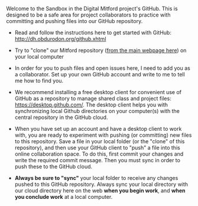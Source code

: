 Welcome to the Sandbox in the Digital Mitford project's GitHub. 
This is designed to be a safe area for project collaborators to practice with committing and pushing files into our GitHub repository. 

* Read and follow the instructions here to get started with GitHub: http://dh.obdurodon.org/github.xhtml
* Try to "clone" our Mitford repository ([from the main webpage here](https://github.com/ebeshero/mitford/)) on your local computer 
* In order for you to push files and open issues here, I need to add you as a collaborator. Set up your own GitHub account and write to me to tell me how to find you.
* We recommend installing a free desktop client for convenient use of GitHub as a repository to manage shared class and project files: https://desktop.github.com/. The desktop client helps you with synchronizing local Github directories on your computer(s) with the central repository in the GitHub cloud.
* When you have set up an account and have a desktop client to work with, you are ready to experiment with pushing (or committing) new files to this repository. Save a file in your local folder (or the "clone" of this repository), and then use your GitHub client to "push" a file into this online collaboration space. To do this, first commit your changes and write the required commit message. Then you must sync in order to push these to the GitHub cloud.

* **Always be sure to "sync"** your local folder to receive any changes pushed to this GitHub repository. Always sync your local directory with our cloud directory here on the web **when you begin work**, and **when you conclude work** at a local computer.
